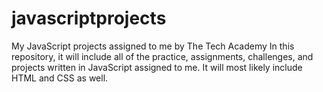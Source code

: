 # javascriptprojects
My JavaScript projects assigned to me by The Tech Academy
In this repository, it will include all of the practice, assignments, challenges, and projects written in JavaScript assigned to me. It will most likely include HTML and CSS as well.  
